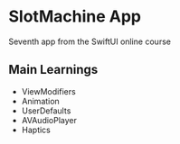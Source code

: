 # SlotMachine App
Seventh app from the SwiftUI online course

## Main Learnings

- ViewModifiers
- Animation
- UserDefaults
- AVAudioPlayer
- Haptics
